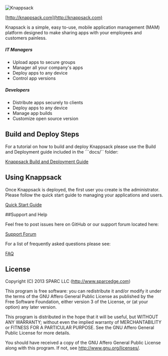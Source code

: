 ![Knappsack](https://s3.amazonaws.com/knappsack/logo-header.png "Knappsack")


[http://knappsack.com](http://knappsack.com)

Knapsack is a simple, easy to-use, mobile application management (MAM) platform designed to make sharing apps with your employees and customers painless.

##### IT Managers

* Upload apps to secure groups
* Manager all your company's apps
* Deploy apps to any device
* Control app versions

##### Developers

* Distribute apps securely to clients
* Deploy apps to any device
* Manage app builds
* Customize open source version

## Build and Deploy Steps
For a tutorial on how to build and deploy Knappsack please use the Build and Deployment guide included in the ```docs/`` folder:

[Knappsack Build and Deployment Guide](https://s3.amazonaws.com/knappsack/KnappsackOSSEditionDeploymentGuide.pdf "How to Build and Deploy Knappsack")

## Using Knappsack

Once Knappsack is deployed, the first user you create is the administrator.  Please follow the quick start guide to managing your applications and users.

[Quick Start Guide](https://s3.amazonaws.com/knappsack/KnappsackQuickStartGuide.pdf "Quick Start Guide")

##Support and Help

Feel free to post issues here on GitHub or our support forum located here:

[Support Forum](http://support.knappsack.com "Support")

For a list of frequently asked questions please see:

[FAQ](http://knappsack.com/faqs/ "Frequently Asked Questions")

## License

Copyright (C) 2013  SPARC LLC (http://www.sparcedge.com)

This program is free software: you can redistribute it and/or modify
it under the terms of the GNU Affero General Public License as
published by the Free Software Foundation, either version 3 of the
License, or (at your option) any later version.

This program is distributed in the hope that it will be useful,
but WITHOUT ANY WARRANTY; without even the implied warranty of
MERCHANTABILITY or FITNESS FOR A PARTICULAR PURPOSE.  See the
GNU Affero General Public License for more details.

You should have received a copy of the GNU Affero General Public License
along with this program.  If not, see <http://www.gnu.org/licenses/>.